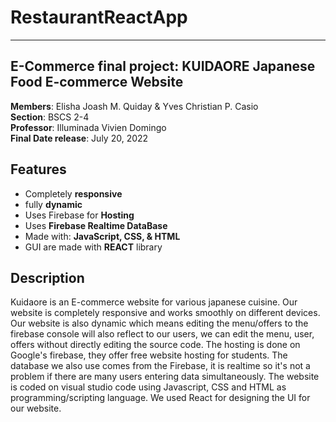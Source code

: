 # RestaurantReactApp
<hr/>
<h2>E-Commerce final project: KUIDAORE Japanese Food E-commerce Website</h2>
<p>
    <b>Members</b>: Elisha Joash M. Quiday & Yves Christian P. Casio <br/>
    <b>Section</b>: BSCS 2-4 <br/>
    <b>Professor</b>: Illuminada Vivien Domingo <br/>
    <b>Final Date release</b>: July 20, 2022<br/>
</p>
<h2> Features </h2>
<ul>
  <li> Completely <b>responsive</b></li>
  <li> fully <b>dynamic</b> </li>
  <li> Uses Firebase for <b>Hosting</b> </li>
  <li> Uses <b>Firebase Realtime DataBase</b> </li>
  <li> Made with: <b> JavaScript, CSS, & HTML </b> </li>
  <li> GUI are made with <b>REACT</b> library </li>
 </ul>
 <h2> Description </h2>
 <p> Kuidaore is an E-commerce website for various japanese cuisine. Our website is completely responsive and works smoothly on different devices. Our website is also dynamic which means editing the menu/offers to the firebase console will also reflect to our users, we can edit the menu, user, offers without directly editing the source code. The hosting is done on Google's firebase, they offer free website hosting for students. The database we also use comes from the Firebase, it is realtime so it's not a problem if there are many users entering data simultaneously. The website is coded on visual studio code using Javascript, CSS and HTML as programming/scripting language. We used React for designing the UI for our website. </p> 

